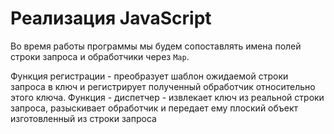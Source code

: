 # Реализация JavaScript

Во время работы программы мы будем сопоставлять имена полей строки запроса и обработчики через `Map`.

Функция регистрации - преобразует шаблон ожидаемой строки запроса в ключ и
регистрирует полученный обработчик относительно этого ключа. Функция - диспетчер - извлекает ключ из реальной строки запроса, разыскивает обработчик и передает ему плоский объект изготовленный из строки запроса
